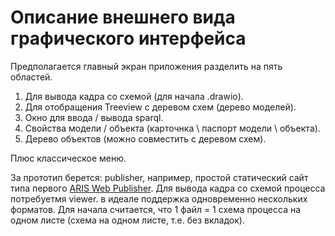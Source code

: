 # Описание внешнего вида графического интерфейса
Предполагается главный экран приложения разделить на пять областей. 

1. Для вывода кадра со схемой (для начала .drawio). 
2. Для отобращения Treeview с деревом схем (дерево моделей). 
3. Окно для ввода / вывода sparql. 
4. Свойства модели / объекта (карточнка \ паспорт модели \ объекта). 
5. Дерево объектов (можно совместить с деревом схем). 

Плюс классическое меню.

За прототип берется: publisher, например, простой статический сайт типа первого [ARIS Web Publisher](http://www.bpm.processoffice.ru/). 
Для вывода кадра со схемой процесса потребуетмя viewer. в идеале поддержка одновременно нескольких форматов. Для начала считается, что 1 файл = 1 схема процесса на одном листе (схема на одном листе, т.е. без вкладок).
